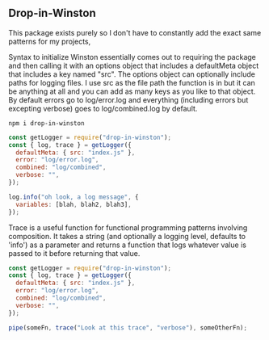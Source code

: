 ## Drop-in-Winston

This package exists purely so I don't have to constantly add the exact same patterns for my projects,

Syntax to initialize Winston essentially comes out to requiring the package and then calling it with an options object that includes a defaultMeta object that includes a key named "src". The options object can optionally include paths for logging files. I use src as the file path the function is in but it can be anything at all and you can add as many keys as you like to that object. By default errors go to log/error.log and everything (including errors but excepting verbose) goes to log/combined.log by default.

`npm i drop-in-winston`

```js
const getLogger = require("drop-in-winston");
const { log, trace } = getLogger({
  defaultMeta: { src: "index.js" },
  error: "log/error.log",
  combined: "log/combined",
  verbose: "",
});

log.info("oh look, a log message", {
  variables: [blah, blah2, blah3],
});
```

Trace is a useful function for functional programming patterns involving composition. It takes a string (and optionally a logging level, defaults to 'info') as a parameter and returns a function that logs whatever value is passed to it before returning that value.

```js
const getLogger = require("drop-in-winston");
const { log, trace } = getLogger({
  defaultMeta: { src: "index.js" },
  error: "log/error.log",
  combined: "log/combined",
  verbose: "",
});

pipe(someFn, trace("Look at this trace", "verbose"), someOtherFn);
```
